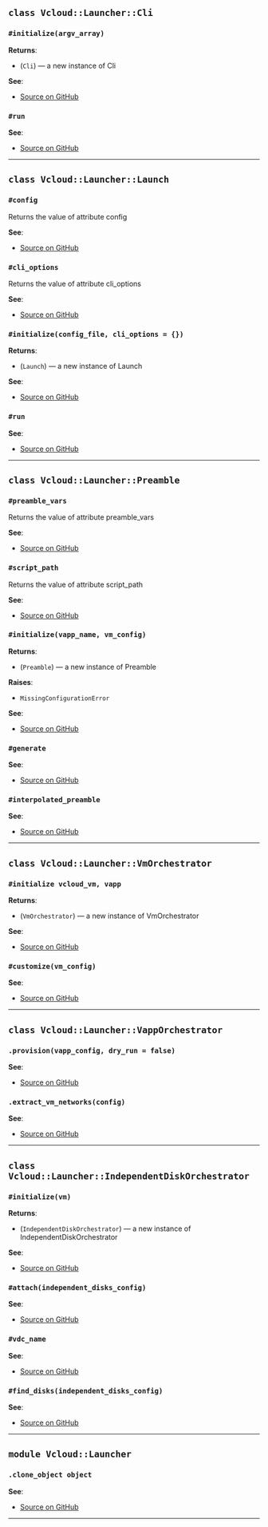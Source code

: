 
## `class Vcloud::Launcher::Cli`

### `#initialize(argv_array)`


**Returns**:

- (`Cli`) — a new instance of Cli

**See**:
- [Source on GitHub](https://github.com/gds-operations/vcloud-launcher/blob/master/lib/vcloud/launcher/cli.rb#L7)

### `#run`


**See**:
- [Source on GitHub](https://github.com/gds-operations/vcloud-launcher/blob/master/lib/vcloud/launcher/cli.rb#L23)

---

## `class Vcloud::Launcher::Launch`

### `#config`

Returns the value of attribute config


**See**:
- [Source on GitHub](https://github.com/gds-operations/vcloud-launcher/blob/master/lib/vcloud/launcher/launch.rb#L8)

### `#cli_options`

Returns the value of attribute cli_options


**See**:
- [Source on GitHub](https://github.com/gds-operations/vcloud-launcher/blob/master/lib/vcloud/launcher/launch.rb#L8)

### `#initialize(config_file, cli_options = {})`


**Returns**:

- (`Launch`) — a new instance of Launch

**See**:
- [Source on GitHub](https://github.com/gds-operations/vcloud-launcher/blob/master/lib/vcloud/launcher/launch.rb#L10)

### `#run`


**See**:
- [Source on GitHub](https://github.com/gds-operations/vcloud-launcher/blob/master/lib/vcloud/launcher/launch.rb#L22)

---

## `class Vcloud::Launcher::Preamble`

### `#preamble_vars`

Returns the value of attribute preamble_vars


**See**:
- [Source on GitHub](https://github.com/gds-operations/vcloud-launcher/blob/master/lib/vcloud/launcher/preamble.rb#L9)

### `#script_path`

Returns the value of attribute script_path


**See**:
- [Source on GitHub](https://github.com/gds-operations/vcloud-launcher/blob/master/lib/vcloud/launcher/preamble.rb#L9)

### `#initialize(vapp_name, vm_config)`


**Returns**:

- (`Preamble`) — a new instance of Preamble

**Raises**:

- `MissingConfigurationError` 

**See**:
- [Source on GitHub](https://github.com/gds-operations/vcloud-launcher/blob/master/lib/vcloud/launcher/preamble.rb#L11)

### `#generate`


**See**:
- [Source on GitHub](https://github.com/gds-operations/vcloud-launcher/blob/master/lib/vcloud/launcher/preamble.rb#L29)

### `#interpolated_preamble`


**See**:
- [Source on GitHub](https://github.com/gds-operations/vcloud-launcher/blob/master/lib/vcloud/launcher/preamble.rb#L33)

---

## `class Vcloud::Launcher::VmOrchestrator`

### `#initialize vcloud_vm, vapp`


**Returns**:

- (`VmOrchestrator`) — a new instance of VmOrchestrator

**See**:
- [Source on GitHub](https://github.com/gds-operations/vcloud-launcher/blob/master/lib/vcloud/launcher/vm_orchestrator.rb#L5)

### `#customize(vm_config)`


**See**:
- [Source on GitHub](https://github.com/gds-operations/vcloud-launcher/blob/master/lib/vcloud/launcher/vm_orchestrator.rb#L10)

---

## `class Vcloud::Launcher::VappOrchestrator`

### `.provision(vapp_config, dry_run = false)`


**See**:
- [Source on GitHub](https://github.com/gds-operations/vcloud-launcher/blob/master/lib/vcloud/launcher/vapp_orchestrator.rb#L5)

### `.extract_vm_networks(config)`


**See**:
- [Source on GitHub](https://github.com/gds-operations/vcloud-launcher/blob/master/lib/vcloud/launcher/vapp_orchestrator.rb#L29)

---

## `class Vcloud::Launcher::IndependentDiskOrchestrator`

### `#initialize(vm)`


**Returns**:

- (`IndependentDiskOrchestrator`) — a new instance of IndependentDiskOrchestrator

**See**:
- [Source on GitHub](https://github.com/gds-operations/vcloud-launcher/blob/master/lib/vcloud/launcher/independent_disk_orchestrator.rb#L5)

### `#attach(independent_disks_config)`


**See**:
- [Source on GitHub](https://github.com/gds-operations/vcloud-launcher/blob/master/lib/vcloud/launcher/independent_disk_orchestrator.rb#L9)

### `#vdc_name`


**See**:
- [Source on GitHub](https://github.com/gds-operations/vcloud-launcher/blob/master/lib/vcloud/launcher/independent_disk_orchestrator.rb#L14)

### `#find_disks(independent_disks_config)`


**See**:
- [Source on GitHub](https://github.com/gds-operations/vcloud-launcher/blob/master/lib/vcloud/launcher/independent_disk_orchestrator.rb#L21)

---

## `module Vcloud::Launcher`

### `.clone_object object`


**See**:
- [Source on GitHub](https://github.com/gds-operations/vcloud-launcher/blob/master/lib/vcloud/launcher.rb#L19)

---


